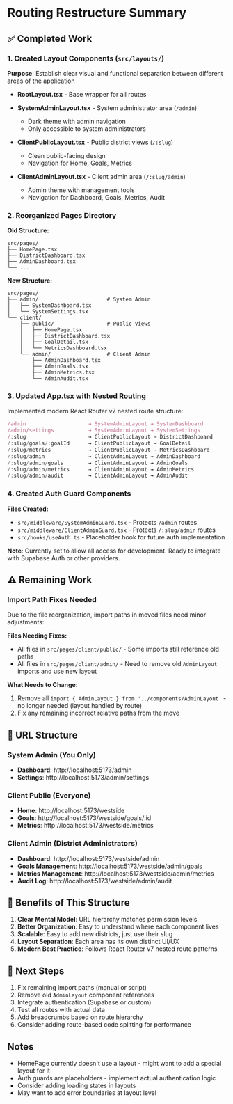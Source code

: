 # Routing Restructure Summary

## ✅ Completed Work

### 1. Created Layout Components (`src/layouts/`)

**Purpose**: Establish clear visual and functional separation between different areas of the application

- **RootLayout.tsx** - Base wrapper for all routes
- **SystemAdminLayout.tsx** - System administrator area (`/admin`)
  - Dark theme with admin navigation
  - Only accessible to system administrators

- **ClientPublicLayout.tsx** - Public district views (`/:slug`)
  - Clean public-facing design
  - Navigation for Home, Goals, Metrics

- **ClientAdminLayout.tsx** - Client admin area (`/:slug/admin`)
  - Admin theme with management tools
  - Navigation for Dashboard, Goals, Metrics, Audit

### 2. Reorganized Pages Directory

**Old Structure:**
```
src/pages/
├── HomePage.tsx
├── DistrictDashboard.tsx
├── AdminDashboard.tsx
└── ...
```

**New Structure:**
```
src/pages/
├── admin/                      # System Admin
│   ├── SystemDashboard.tsx
│   └── SystemSettings.tsx
└── client/
    ├── public/                 # Public Views
    │   ├── HomePage.tsx
    │   ├── DistrictDashboard.tsx
    │   ├── GoalDetail.tsx
    │   └── MetricsDashboard.tsx
    └── admin/                  # Client Admin
        ├── AdminDashboard.tsx
        ├── AdminGoals.tsx
        ├── AdminMetrics.tsx
        └── AdminAudit.tsx
```

### 3. Updated App.tsx with Nested Routing

Implemented modern React Router v7 nested route structure:

```typescript
/admin                    → SystemAdminLayout → SystemDashboard
/admin/settings           → SystemAdminLayout → SystemSettings
/:slug                    → ClientPublicLayout → DistrictDashboard
/:slug/goals/:goalId      → ClientPublicLayout → GoalDetail
/:slug/metrics            → ClientPublicLayout → MetricsDashboard
/:slug/admin              → ClientAdminLayout → AdminDashboard
/:slug/admin/goals        → ClientAdminLayout → AdminGoals
/:slug/admin/metrics      → ClientAdminLayout → AdminMetrics
/:slug/admin/audit        → ClientAdminLayout → AdminAudit
```

### 4. Created Auth Guard Components

**Files Created:**
- `src/middleware/SystemAdminGuard.tsx` - Protects `/admin` routes
- `src/middleware/ClientAdminGuard.tsx` - Protects `/:slug/admin` routes
- `src/hooks/useAuth.ts` - Placeholder hook for future auth implementation

**Note**: Currently set to allow all access for development. Ready to integrate with Supabase Auth or other providers.

## ⚠️ Remaining Work

### Import Path Fixes Needed

Due to the file reorganization, import paths in moved files need minor adjustments:

**Files Needing Fixes:**
- All files in `src/pages/client/public/` - Some imports still reference old paths
- All files in `src/pages/client/admin/` - Need to remove old `AdminLayout` imports and use new layout

**What Needs to Change:**
1. Remove all `import { AdminLayout } from '../components/AdminLayout'` - no longer needed (layout handled by route)
2. Fix any remaining incorrect relative paths from the move

## 🎯 URL Structure

### System Admin (You Only)
- **Dashboard**: http://localhost:5173/admin
- **Settings**: http://localhost:5173/admin/settings

### Client Public (Everyone)
- **Home**: http://localhost:5173/westside
- **Goals**: http://localhost:5173/westside/goals/:id
- **Metrics**: http://localhost:5173/westside/metrics

### Client Admin (District Administrators)
- **Dashboard**: http://localhost:5173/westside/admin
- **Goals Management**: http://localhost:5173/westside/admin/goals
- **Metrics Management**: http://localhost:5173/westside/admin/metrics
- **Audit Log**: http://localhost:5173/westside/admin/audit

## 📝 Benefits of This Structure

1. **Clear Mental Model**: URL hierarchy matches permission levels
2. **Better Organization**: Easy to understand where each component lives
3. **Scalable**: Easy to add new districts, just use their slug
4. **Layout Separation**: Each area has its own distinct UI/UX
5. **Modern Best Practice**: Follows React Router v7 nested route patterns

## 🔄 Next Steps

1. Fix remaining import paths (manual or script)
2. Remove old `AdminLayout` component references
3. Integrate authentication (Supabase or custom)
4. Test all routes with actual data
5. Add breadcrumbs based on route hierarchy
6. Consider adding route-based code splitting for performance

##  Notes

- HomePage currently doesn't use a layout - might want to add a special layout for it
- Auth guards are placeholders - implement actual authentication logic
- Consider adding loading states in layouts
- May want to add error boundaries at layout level
